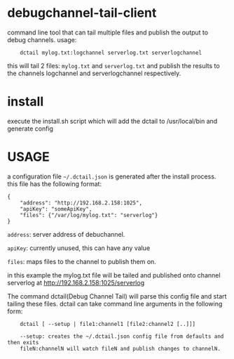 debugchannel-tail-client
========================

command line tool that can tail multiple files and publish the output to debug channels.
usage:
```
    dctail mylog.txt:logchannel serverlog.txt serverlogchannel
```
this will tail 2 files: `mylog.txt` and `serverlog.txt` and publish the results to the channels logchannel and serverlogchannel respectively. 

install
=======
execute the install.sh script which will add the dctail to /usr/local/bin and generate config


USAGE
======
a configuration file `~/.dctail.json` is generated after the install process.
this file has the following format:
```
{
    "address": "http://192.168.2.158:1025",
    "apiKey": "someApiKey",
    "files": {"/var/log/mylog.txt": "serverlog"}
}
```

`address`: server address of debuchannel.

`apiKey`: currently unused, this can have any value

`files`: maps files to the channel to publish them on. 

in this example the mylog.txt file will be tailed and published onto channel serverlog at http://192.168.2.158:1025/serverlog

The command dctail(Debug Channel Tail) will parse this config file and start tailing these files. dctail can take command line arguments in the following form:
```
    dctail [ --setup | file1:channel1 [file2:channel2 [..]]]
    
    --setup: creates the ~/.dctail.json config file from defaults and then exits
    fileN:channelN will watch fileN and publish changes to channelN.
```

